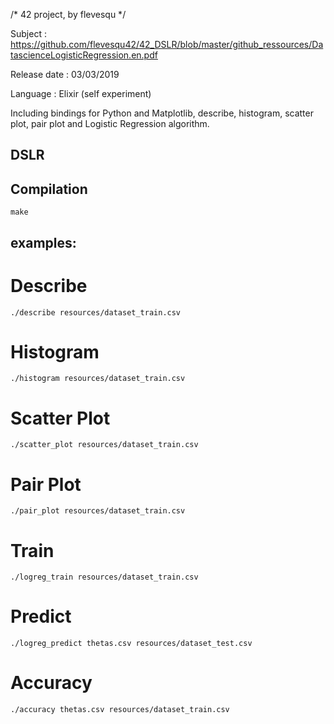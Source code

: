 /* 42 project, by flevesqu */

Subject : https://github.com/flevesqu42/42_DSLR/blob/master/github_ressources/DatascienceLogisticRegression.en.pdf

Release date : 03/03/2019

Language : Elixir (self experiment)

Including bindings for Python and Matplotlib, describe, histogram, scatter plot, pair plot and Logistic Regression algorithm.

## DSLR

## Compilation

`make`

## examples:

# Describe

`./describe resources/dataset_train.csv`

# Histogram

`./histogram resources/dataset_train.csv`

# Scatter Plot

`./scatter_plot resources/dataset_train.csv`

# Pair Plot

`./pair_plot resources/dataset_train.csv`

# Train

`./logreg_train resources/dataset_train.csv`

# Predict

`./logreg_predict thetas.csv resources/dataset_test.csv`

# Accuracy

`./accuracy thetas.csv resources/dataset_train.csv`
